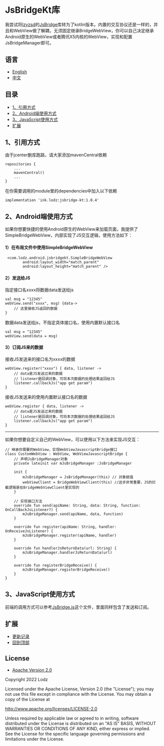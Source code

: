 # JsBridgeKt库
我尝试将[lzyzsd](https://github.com/lzyzsd)的[JsBridge](https://github.com/lzyzsd/JsBridge)库转为了kotlin版本。内置的交互协议还是一样的，并且和WebView做了解耦，无须固定继承BridgeWebView，你可以自己决定继承Android原生的WebView或者腾讯X5内核的WebView，实现和配置JsBridgeManager即可。

## 语言
- [English](https://github.com/LZ9/JsBridgeKt)
- [中文](https://github.com/LZ9/JsBridgeKt/blob/master/README_CN.md)

## 目录
- [1、引用方式](https://github.com/LZ9/JsBridgeKt/blob/master/README_CN.md#1引用方式)
- [2、Android端使用方式](https://github.com/LZ9/JsBridgeKt/blob/master/README_CN.md#2android端使用方式)
- [3、JavaScript使用方式](https://github.com/LZ9/JsBridgeKt/blob/master/README_CN.md#3javascript使用方式)
- [扩展](https://github.com/LZ9/JsBridgeKt/blob/master/README_CN.md#扩展)

## 1、引用方式
由于jcenter删库跑路，请大家添加mavenCentral依赖
```
repositories {
    ...
    mavenCentral()
    ...
}
```
在你需要调用的module里的dependencies中加入以下依赖
```
implementation 'ink.lodz:jsbridge-kt:1.0.4'
```

## 2、Android端使用方式
如果你想要快捷的使用Android原生的WebView来加载页面，我提供了SimpleBridgeWebView，内部实现了JS交互逻辑，使用方法如下：
#### 1）在布局文件中使用SimpleBridgeWebView
```
 <com.lodz.android.jsbridgekt.SimpleBridgeWebView
        android:layout_width="match_parent"
        android:layout_height="match_parent" />
```
#### 2）发送给JS
指定接口名xxxx将数据data发送给js
```
val msg = "12345"
webView.send("xxxx", msg) {data->
    // 这里接收JS返回的数据            
}
```
数据data发送给js，不指定具体接口名，使用内置默认接口名
```
val msg = "12345"
webView.send(data = msg)
```
#### 3）订阅JS来的数据
接收JS发送来的接口名为xxxx的数据
```
webView.register("xxxx") { data, listener ->
    // data是JS发送过来的数据
    // listener是回调对象，可将本次数据的处理结果返回给JS
    listener.callbackJs("app get param")
}
```
接收JS发送来的使用内置默认接口名的数据
```
webView.register { data, listener ->
    // data是JS发送过来的数据
    // listener是回调对象，可将本次数据的处理结果返回给JS
    listener.callbackJs("app get param")
}
```

---

如果你想要自定义自己的WebView，可以使用以下方法来实现JS交互：
```
// 继承你需要的WebView，实现WebViewJavascriptBridge接口
class CustomWebView : WebView, WebViewJavascriptBridge {
    // 声明JsBridgeManager对象
    private lateinit var mJsBridgeManager :JsBridgeManager
    
    init {
        mJsBridgeManager = JsBridgeManager(this) // 对象赋值
        webViewClient = BridgeWebViewClient(this) //这步非常重要，JS的拦截逻辑是在BridgeWebViewClient里实现的
    }
    
    // 实现接口方法
    override fun send(apiName: String, data: String, function: OnCallBackJsListener?) {
        mJsBridgeManager.send(apiName, data, function)
    }

    override fun register(apiName: String, handler: OnReceiveJsListener) {
        mJsBridgeManager.register(apiName, handler)
    }

    override fun handlerJsReturnData(url: String) {
        mJsBridgeManager.handlerJsReturnData(url)
    }

    override fun registerBridgeReceive() {
        mJsBridgeManager.registerBridgeReceive()
    }
}
```

## 3、JavaScript使用方式
前端的调用方式可以参考[JsBridge.js](https://github.com/LZ9/JsBridgeKt/blob/master/app/src/main/assets/JsBridge.js)这个文件，里面同样包含了发送和订阅。

## 扩展

- [更新记录](https://github.com/LZ9/JsBridgeKt/blob/master/jsbridgekt/readme_update.md)
- [回到顶部](https://github.com/LZ9/JsBridgeKt/blob/master/README_CN.md#jsbridgekt库)

## License
- [Apache Version 2.0](http://www.apache.org/licenses/LICENSE-2.0.html)

Copyright 2022 Lodz

Licensed under the Apache License, Version 2.0 (the "License");
you may not use this file except in compliance with the License.
You may obtain a copy of the License at

<http://www.apache.org/licenses/LICENSE-2.0>

Unless required by applicable law or agreed to in writing, software
distributed under the License is distributed on an "AS IS" BASIS,
WITHOUT WARRANTIES OR CONDITIONS OF ANY KIND, either express or implied.
See the License for the specific language governing permissions and
limitations under the License.